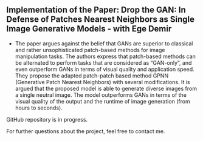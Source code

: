 ## Implementation of the Paper: Drop the GAN: In Defense of Patches Nearest Neighbors as Single Image Generative Models - with Ege Demir

- The paper argues against the belief that GANs are superior to classical and rather unsophisticated patch-based methods for image manipulation tasks. The authors express that patch-based methods can be alternated to perform tasks that are considered as “GAN-only”, and even outperform GANs in terms of visual quality and application speed. They propose the adapted patch-patch based method GPNN (Generative Patch Nearest Neighbors) with several modifications. It is argued that the proposed model is able to generate diverse images from a single neutral image. The model outperforms GANs in terms of the visual quality of the output and the runtime of image generation (from hours to seconds).

GitHub repository is in progress.

For further questions about the project, feel free to contact me.